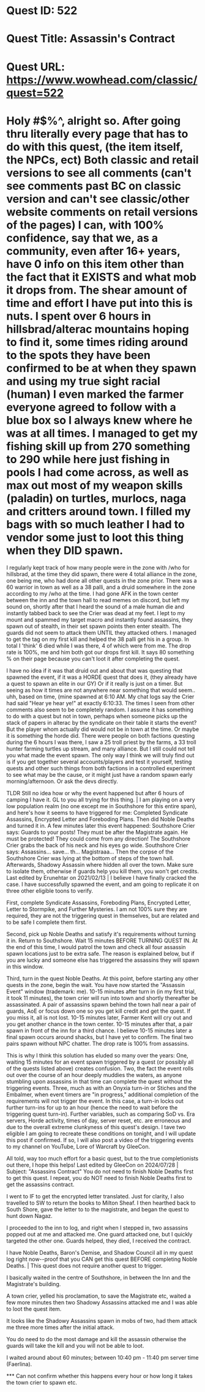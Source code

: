 # Quest ID: 522
# Quest Title: Assassin's Contract
# Quest URL: https://www.wowhead.com/classic/quest=522
# Holy #$%^, alright so. After going thru literally every page that has to do with this quest, (the item itself, the NPCs, ect) Both classic and retail versions to see all comments (can't see comments past BC on classic version and can't see classic/other website comments on retail versions of the pages) I can, with 100% confidence, say that we, as a community, even after 16+ years, have 0 info on this item other than the fact that it EXISTS and what mob it drops from. The shear amount of time and effort I have put into this is nuts. I spent over 6 hours in hillsbrad/alterac mountains hoping to find it, some times riding around to the spots they have been confirmed to be at when they spawn and using my true sight racial (human) I even marked the farmer everyone agreed to follow with a blue box so I always knew where he was at all times. I managed to get my fishing skill up from 270 something to 290 while here just fishing in pools I had come across, as well as max out most of my weapon skills (paladin) on turtles, murlocs, naga and critters around town. I filled my bags with so much leather I had to vendor some just to loot this thing when they DID spawn.

I regularly kept track of how many people were in the zone with /who for hillsbrad, at the time they did spawn, there were 4 total alliance in the zone, one being me, who had done all other quests in the zone prior. There was a 60 warrior in town as well as a 38 palli, and a druid somewhere in the zone according to my /who at the time. I had gone AFK in the town center between the inn and the town hall to read memes on discord, but left my sound on, shortly after that I heard the sound of a male human die and instantly tabbed back to see the Crier was dead at my feet. I lept to my mount and spammed my target macro and instantly found assassins, they spawn out of stealth, in their set spawn points then enter stealth. The guards did not seem to attack them UNTIL they attacked others. I managed to get the tag on my first kill and helped the 38 palli get his in a group. In total I 'think' 6 died while I was there, 4 of which were from me. The drop rate is 100%, me and him both got our drops first kill. It says 80 something % on their page because you can't loot it after completing the quest.

I have no idea if it was that druid out and about that was questing that spawned the event, if it was a HORDE quest that does it, (they already have a quest to spawn an elite in our GY) Or if it really is just on a timer. But seeing as how it times are not anywhere near something that would seem.. uhh, based on time, (mine spawned at 6:10 AM. My chat logs say the Crier had said "Hear ye hear ye!" at exactly 6:10:33. The times I seen from other comments also seem to be completely random. I assume it has something to do with a quest but not in town, perhaps when someone picks up the stack of papers in alterac by the syndicate on their table it starts the event? But the player whom actually did would not be in town at the time. Or maybe it is something the horde did. There were people on both factions questing during the 6 hours I was there, I saw a 25 troll priest by the farms, a 33 troll hunter farming turtles up stream, and many alliance. But I still could not tell you what made the event spawn. The only way I think we will truly find out is if you get together several accounts/players and test it yourself, testing quests and other such things from both factions in a controlled experiment to see what may be the cause, or it might just have a random spawn early morning/afternoon. Or ask the devs directly.

TLDR Still no idea how or why the event happened but after 6 hours of camping I have it. GL to you all trying for this thing. | I am playing on a very low population realm (no one except me in Southshore for this entire span), and here's how it seems to have triggered for me:
Completed  Syndicate Assassins,  Encrypted Letter and  Foreboding Plans. Then did  Noble Deaths and turned it in. A few minutes later this event happened:
Southshore Crier says: Guards to your posts! They must be after the Magistrate again. He must be protected! They could come from any direction!
The Southshore Crier grabs the back of his neck and his eyes go wide.
Southshore Crier says: Assassins... save... th... Magistraaa...
Then the corpse of the Southshore Crier was lying at the bottom of steps of the town hall. Afterwards, Shadowy Assassin where hidden all over the town. Make sure to isolate them, otherwise if guards help you kill them, you won't get credits.
Last edited by Erunehtar on 2021/02/13 | I believe I have finally cracked the case. I have successfully spawned the event, and am going to replicate it on three other eligible toons to verify.

First, complete Syndicate Assassins, Foreboding Plans, Encrypted Letter, Letter to Stormpike, and Further Mysteries. I am not 100% sure they are required, they are not the triggering quest in themselves, but are related and to be safe I complete them first.

Second, pick up Noble Deaths and satisfy it's requirements without turning it in. Return to Southshore. Wait 15 minutes BEFORE TURNING QUEST IN. At the end of this time, I would patrol the town and check all four assassin spawn locations just to be extra safe. The reason is explained below, but if you are lucky and someone else has triggered the assassins they will spawn in this window.

Third, turn in the quest Noble Deaths. At this point, before starting any other quests in the zone, begin the wait. You have now started the "Assassin Event" window (trademark: me). 10-15 minutes after turn in (in my first trial, it took 11 minutes), the town crier will run into town and shortly thereafter be assassinated. A pair of assassins spawn behind the town hall near a pair of guards, AoE or focus down one so you get kill credit and get the quest. If you miss it, all is not lost. 10-15 minutes later, Farmer Kent will cry out and you get another chance in the town center. 10-15 minutes after that, a pair spawn in front of the inn for a third chance. I believe 10-15 minutes later a final spawn occurs around shacks, but I have yet to confirm. The final two pairs spawn without NPC chatter. The drop rate is 100% from assassins.

This is why I think this solution has eluded so many over the years: One, waiting 15 minutes for an event spawn triggered by a quest (or possibly all of the quests listed above) creates confusion. Two, the fact the event rolls out over the course of an hour deeply muddies the waters, as anyone stumbling upon assassins in that time can complete the quest without the triggering events. Three, much as with an Onyxia turn-in or Stiches and the Embalmer, when event timers are "in progress," additional completion of the requirements will not trigger the event. In this case, a turn-in locks out further turn-ins for up to an hour (hence the need to wait before the triggering quest turn-in).
Further variables, such as comparing SoD vs. Era servers, Horde activity, times of day, server reset, etc. are erroneous and due to the overall extreme clunkyness of this quest's design. I tave two eligible I am going to recreate these conditions on tonight, and I will update this post if confirmed. If so, I will also post a video of the triggering events to my channel on YouTube, Lore of Warcraft by GleeCon.

All told, way too much effort for a basic quest, but to the true completionists out there, I hope this helps!
Last edited by GleeCon on 2024/07/28 | Subject: "Assassins Contract"
You do not need to finish Noble Deaths first to get this quest. I repeat, you do NOT need to finish Noble Deaths first to get the assassins contract.

I went to IF to get the encrypted letter translated. Just for clarity, I also travelled to SW to return the books to Milton Sheaf. I then hearthed back to South Shore, gave the letter to to the magistrate, and began the quest to hunt down Nagaz.

I proceeded to the inn to log, and right when I stepped in, two assassins popped out at me and attacked me. One guard attacked one, but I quickly targeted the other one. Guards helped, they died, I received the contract.

I have Noble Deaths, Baron's Demise, and Shadow Council all in my quest log right now--proof that you CAN get this quest BEFORE completing Noble Deaths. | This quest does not require another quest to trigger.

I basically waited in the centre of Southshore, in between the Inn and the Magistrate's building.

A town crier, yelled his proclamation, to save the Magistrate etc, waited a few more minutes then two Shadowy Assassins attacked me and I was able to loot the quest item.

It looks like the Shadowy Assassins spawn in mobs of two, had them attack me three more times after the initial attack.

You do need to do the most damage and kill the assassin otherwise the guards will take the kill and you will not be able to loot.

I waited around about 60 minutes; between 10:40 pm - 11:40 pm server time (Faerlina).

*** Can not confirm whether this happens every hour or how long it takes the town crier to spawn etc.